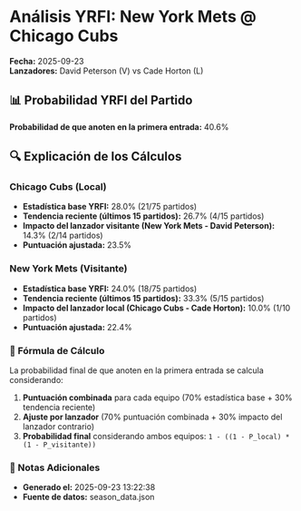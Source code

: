 # Análisis YRFI: New York Mets @ Chicago Cubs

**Fecha:** 2025-09-23  
**Lanzadores:** David Peterson (V) vs Cade Horton (L)

## 📊 Probabilidad YRFI del Partido

**Probabilidad de que anoten en la primera entrada:** 40.6%

## 🔍 Explicación de los Cálculos

### Chicago Cubs (Local)
- **Estadística base YRFI:** 28.0% (21/75 partidos)
- **Tendencia reciente (últimos 15 partidos):** 26.7% (4/15 partidos)
- **Impacto del lanzador visitante (New York Mets - David Peterson):** 14.3% (2/14 partidos)
- **Puntuación ajustada:** 23.5%

### New York Mets (Visitante)
- **Estadística base YRFI:** 24.0% (18/75 partidos)
- **Tendencia reciente (últimos 15 partidos):** 33.3% (5/15 partidos)
- **Impacto del lanzador local (Chicago Cubs - Cade Horton):** 10.0% (1/10 partidos)
- **Puntuación ajustada:** 22.4%

### 📝 Fórmula de Cálculo

La probabilidad final de que anoten en la primera entrada se calcula considerando:
1. **Puntuación combinada** para cada equipo (70% estadística base + 30% tendencia reciente)
2. **Ajuste por lanzador** (70% puntuación combinada + 30% impacto del lanzador contrario)
3. **Probabilidad final** considerando ambos equipos: `1 - ((1 - P_local) * (1 - P_visitante))`

### 📌 Notas Adicionales

- **Generado el:** 2025-09-23 13:22:38
- **Fuente de datos:** season_data.json
